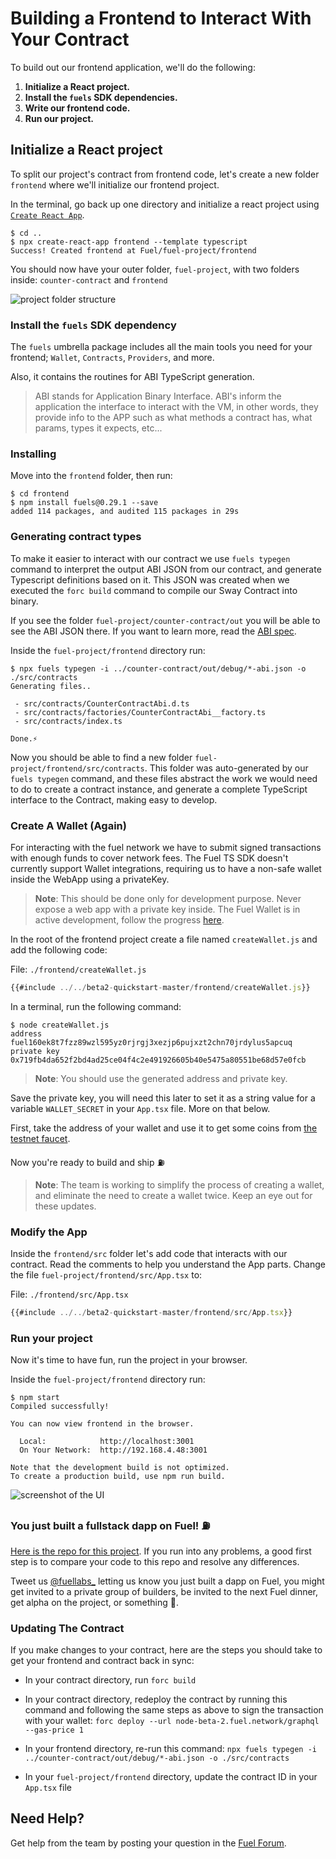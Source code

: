 # Building a Frontend to Interact With Your Contract

To build out our frontend application, we'll do the following:

1. **Initialize a React project.**
2. **Install the `fuels` SDK dependencies.**
3. **Write our frontend code.**
4. **Run our project.**

## Initialize a React project

To split our project's contract from frontend code, let's create a new folder `frontend` where we'll initialize our frontend project.

In the terminal, go back up one directory and initialize a react project using [`Create React App`](https://create-react-app.dev/).

```console
$ cd ..
$ npx create-react-app frontend --template typescript
Success! Created frontend at Fuel/fuel-project/frontend
```

You should now have your outer folder, `fuel-project`, with two folders inside: `counter-contract` and `frontend`

![project folder structure](/../images/quickstart-folder-structure.png)

### Install the `fuels` SDK dependency

The `fuels` umbrella package includes all the main tools you need for your frontend; `Wallet`, `Contracts`, `Providers`, and more.

Also, it contains the routines for ABI TypeScript generation.

> ABI stands for Application Binary Interface. ABI's inform the application the interface to interact with the VM, in other words, they provide info to the APP such as what methods a contract has, what params, types it expects, etc...

### Installing

Move into the `frontend` folder, then run:

```console
$ cd frontend
$ npm install fuels@0.29.1 --save
added 114 packages, and audited 115 packages in 29s
```

### Generating contract types

To make it easier to interact with our contract we use `fuels typegen` command to interpret the output ABI JSON from our contract, and generate Typescript definitions based on it. This JSON was created when we executed the `forc build` command to compile our Sway Contract into binary.

If you see the folder `fuel-project/counter-contract/out` you will be able to see the ABI JSON there. If you want to learn more, read the [ABI spec](https://fuellabs.github.io/fuel-specs/master/protocol/abi).

Inside the `fuel-project/frontend` directory run:

```console
$ npx fuels typegen -i ../counter-contract/out/debug/*-abi.json -o ./src/contracts
Generating files..

 - src/contracts/CounterContractAbi.d.ts
 - src/contracts/factories/CounterContractAbi__factory.ts
 - src/contracts/index.ts

Done.⚡
```

Now you should be able to find a new folder `fuel-project/frontend/src/contracts`. This folder was auto-generated by our `fuels typegen` command, and these files abstract the work we would need to do to create a contract instance, and generate a complete TypeScript interface to the Contract, making easy to develop.

### Create A Wallet (Again)

For interacting with the fuel network we have to submit signed transactions with enough funds to cover network fees. The Fuel TS SDK doesn't currently support Wallet integrations, requiring us to have a non-safe wallet inside the WebApp using a privateKey.

> **Note**: This should be done only for development purpose. Never expose a web app with a private key inside. The Fuel Wallet is in active development, follow the progress [here](https://github.com/FuelLabs/fuels-wallet).

In the root of the frontend project create a file named `createWallet.js` and add the following code:

File: `./frontend/createWallet.js`

```javascript
{{#include ../../beta2-quickstart-master/frontend/createWallet.js}}
```

In a terminal, run the following command:

```console
$ node createWallet.js
address fuel160ek8t7fzz89wzl595yz0rjrgj3xezjp6pujxzt2chn70jrdylus5apcuq
private key 0x719fb4da652f2bd4ad25ce04f4c2e491926605b40e5475a80551be68d57e0fcb
```

> **Note**: You should use the generated address and private key.

Save the private key, you will need this later to set it as a string value for a variable `WALLET_SECRET` in your `App.tsx` file. More on that below.

First, take the address of your wallet and use it to get some coins from [the testnet faucet](https://faucet-beta-2.fuel.network/).

Now you're ready to build and ship ⛽

> **Note**: The team is working to simplify the process of creating a wallet, and eliminate the need to create a wallet twice. Keep an eye out for these updates.

### Modify the App

Inside the `frontend/src` folder let's add code that interacts with our contract.
Read the comments to help you understand the App parts.
Change the file `fuel-project/frontend/src/App.tsx` to:

File: `./frontend/src/App.tsx`

```ts
{{#include ../../beta2-quickstart-master/frontend/src/App.tsx}}
```

### Run your project

Now it's time to have fun, run the project in your browser.

Inside the `fuel-project/frontend` directory run:

```console
$ npm start
Compiled successfully!

You can now view frontend in the browser.

  Local:            http://localhost:3001
  On Your Network:  http://192.168.4.48:3001

Note that the development build is not optimized.
To create a production build, use npm run build.
```

![screenshot of the UI](./images/quickstart-dapp-screenshot.png)

### You just built a fullstack dapp on Fuel! ⛽

[Here is the repo for this project](https://github.com/FuelLabs/beta2-quickstart). If you run into any problems, a good first step is to compare your code to this repo and resolve any differences.

Tweet us [@fuellabs\_](https://twitter.com/fuellabs_) letting us know you just built a dapp on Fuel, you might get invited to a private group of builders, be invited to the next Fuel dinner, get alpha on the project, or something 👀.

### Updating The Contract

If you make changes to your contract, here are the steps you should take to get your frontend and contract back in sync:

- In your contract directory, run `forc build`
- In your contract directory, redeploy the contract by running this command and following the same steps as above to sign the transaction with your wallet: `forc deploy --url node-beta-2.fuel.network/graphql --gas-price 1`
- In your frontend directory, re-run this command: `npx fuels typegen -i ../counter-contract/out/debug/*-abi.json -o ./src/contracts`

- In your `fuel-project/frontend` directory, update the contract ID in your `App.tsx` file

## Need Help?

Get help from the team by posting your question in the [Fuel Forum](https://forum.fuel.network/).
